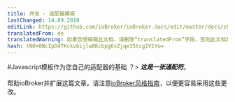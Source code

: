 ```yaml
---
title: 开发 - 适配器模板
lastChanged: 14.09.2018
editLink: https://github.com/ioBroker/ioBroker.docs/edit/master/docs/zh-cn/dev/adaptertemplate.md
translatedFrom: de
translatedWarning: 如果您想编辑此文档，请删除“translatedFrom”字段，否则此文档将再次自动翻译
hash: tN0+0NcIpD4TKckvbijlw8Kcbpg6xZjqe35tcg1V1Yo=
---
```


#Javascript模板作为您自己的适配器的基础
？&gt; ***这是一张通配符***。 <br><br>帮助ioBroker并扩展这篇文章。请注意[ioBroker风格指南](community/styleguidedoc)，以便更容易采用这些更改。